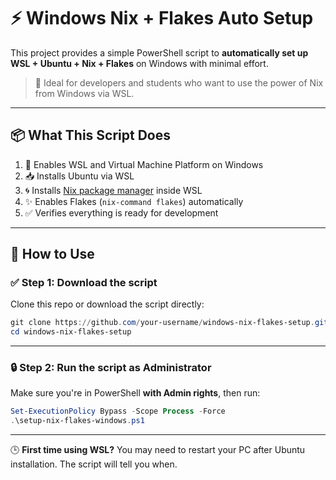 # ⚡ Windows Nix + Flakes Auto Setup

This project provides a simple PowerShell script to **automatically set up WSL + Ubuntu + Nix + Flakes** on Windows with minimal effort.

> 🧠 Ideal for developers and students who want to use the power of Nix from Windows via WSL.

---

## 📦 What This Script Does

1. 🔧 Enables WSL and Virtual Machine Platform on Windows  
2. 📥 Installs Ubuntu via WSL  
3. 🌀 Installs [Nix package manager](https://nixos.org) inside WSL  
4. ✨ Enables Flakes (`nix-command flakes`) automatically  
5. ✅ Verifies everything is ready for development

---

## 🚀 How to Use

### ✅ Step 1: Download the script

Clone this repo or download the script directly:

```powershell
git clone https://github.com/your-username/windows-nix-flakes-setup.git
cd windows-nix-flakes-setup
```

---

### 🔒 Step 2: Run the script as **Administrator**

Make sure you're in PowerShell **with Admin rights**, then run:

```powershell
Set-ExecutionPolicy Bypass -Scope Process -Force
.\setup-nix-flakes-windows.ps1
```
---

🕒 **First time using WSL?** You may need to restart your PC after Ubuntu installation. The script will tell you when.
